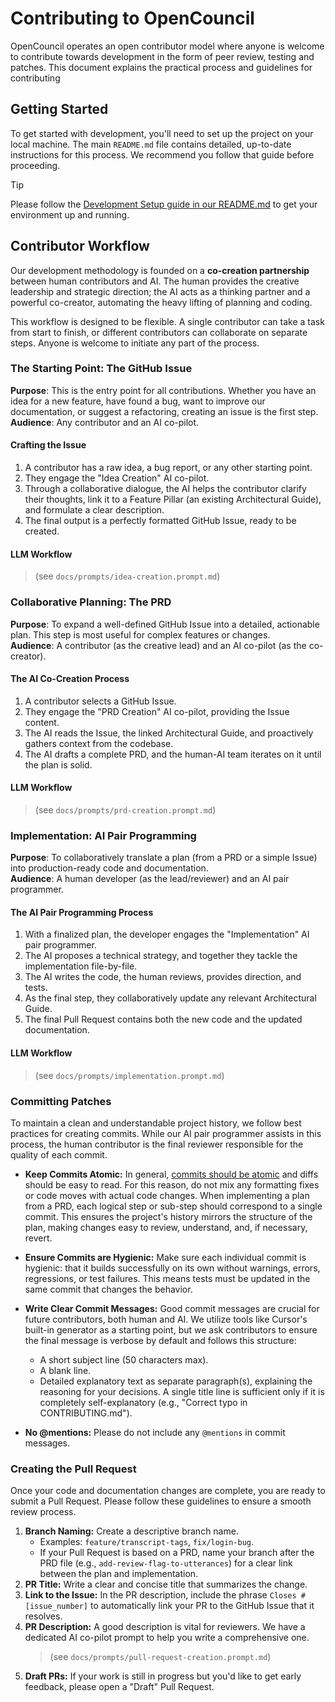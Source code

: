 # Contributing to OpenCouncil

OpenCouncil operates an open contributor model where anyone is welcome to contribute towards development in the form of peer review, testing and patches. This document explains the practical process and guidelines for contributing

## Getting Started

To get started with development, you'll need to set up the project on your local machine. The main `README.md` file contains detailed, up-to-date instructions for this process. We recommend you follow that guide before proceeding.

> [!TIP]
> Please follow the [Development Setup guide in our README.md](./README.md#development-setup) to get your environment up and running.

## Contributor Workflow

Our development methodology is founded on a **co-creation partnership** between human contributors and AI. The human provides the creative leadership and strategic direction; the AI acts as a thinking partner and a powerful co-creator, automating the heavy lifting of planning and coding.

This workflow is designed to be flexible. A single contributor can take a task from start to finish, or different contributors can collaborate on separate steps. Anyone is welcome to initiate any part of the process.

### The Starting Point: The GitHub Issue

**Purpose**: This is the entry point for all contributions. Whether you have an idea for a new feature, have found a bug, want to improve our documentation, or suggest a refactoring, creating an issue is the first step.  
**Audience**: Any contributor and an AI co-pilot.

#### Crafting the Issue
1.  A contributor has a raw idea, a bug report, or any other starting point.
2.  They engage the "Idea Creation" AI co-pilot.
3.  Through a collaborative dialogue, the AI helps the contributor clarify their thoughts, link it to a Feature Pillar (an existing Architectural Guide), and formulate a clear description.
4.  The final output is a perfectly formatted GitHub Issue, ready to be created.

#### LLM Workflow
> (see `docs/prompts/idea-creation.prompt.md`)

### Collaborative Planning: The PRD

**Purpose**: To expand a well-defined GitHub Issue into a detailed, actionable plan. This step is most useful for complex features or changes.  
**Audience**: A contributor (as the creative lead) and an AI co-pilot (as the co-creator).

#### The AI Co-Creation Process
1.  A contributor selects a GitHub Issue.
2.  They engage the "PRD Creation" AI co-pilot, providing the Issue content.
3.  The AI reads the Issue, the linked Architectural Guide, and proactively gathers context from the codebase.
4.  The AI drafts a complete PRD, and the human-AI team iterates on it until the plan is solid.

#### LLM Workflow
> (see `docs/prompts/prd-creation.prompt.md`)

### Implementation: AI Pair Programming

**Purpose**: To collaboratively translate a plan (from a PRD or a simple Issue) into production-ready code and documentation.  
**Audience**: A human developer (as the lead/reviewer) and an AI pair programmer.

#### The AI Pair Programming Process
1.  With a finalized plan, the developer engages the "Implementation" AI pair programmer.
2.  The AI proposes a technical strategy, and together they tackle the implementation file-by-file.
3.  The AI writes the code, the human reviews, provides direction, and tests.
4.  As the final step, they collaboratively update any relevant Architectural Guide.
5.  The final Pull Request contains both the new code and the updated documentation.

#### LLM Workflow
> (see `docs/prompts/implementation.prompt.md`)

### Committing Patches

To maintain a clean and understandable project history, we follow best practices for creating commits. While our AI pair programmer assists in this process, the human contributor is the final reviewer responsible for the quality of each commit.

-   **Keep Commits Atomic:** In general, [commits should be atomic](https://en.wikipedia.org/wiki/Atomic_commit#Atomic_commit_convention) and diffs should be easy to read. For this reason, do not mix any formatting fixes or code moves with actual code changes. When implementing a plan from a PRD, each logical step or sub-step should correspond to a single commit. This ensures the project's history mirrors the structure of the plan, making changes easy to review, understand, and, if necessary, revert.

-   **Ensure Commits are Hygienic:** Make sure each individual commit is hygienic: that it builds successfully on its own without warnings, errors, regressions, or test failures. This means tests must be updated in the same commit that changes the behavior.

-   **Write Clear Commit Messages:** Good commit messages are crucial for future contributors, both human and AI. We utilize tools like Cursor's built-in generator as a starting point, but we ask contributors to ensure the final message is verbose by default and follows this structure:
    -   A short subject line (50 characters max).
    -   A blank line.
    -   Detailed explanatory text as separate paragraph(s), explaining the reasoning for your decisions. A single title line is sufficient only if it is completely self-explanatory (e.g., "Correct typo in CONTRIBUTING.md").

-   **No @mentions:** Please do not include any `@mentions` in commit messages.

### Creating the Pull Request

Once your code and documentation changes are complete, you are ready to submit a Pull Request. Please follow these guidelines to ensure a smooth review process.

1.  **Branch Naming:** Create a descriptive branch name.
    -   Examples: `feature/transcript-tags`, `fix/login-bug`.
    -   If your Pull Request is based on a PRD, name your branch after the PRD file (e.g., `add-review-flag-to-utterances`) for a clear link between the plan and implementation.
2.  **PR Title:** Write a clear and concise title that summarizes the change.
3.  **Link to the Issue:** In the PR description, include the phrase `Closes #[issue_number]` to automatically link your PR to the GitHub Issue that it resolves.
4.  **PR Description:** A good description is vital for reviewers. We have a dedicated AI co-pilot prompt to help you write a comprehensive one.
    > (see `docs/prompts/pull-request-creation.prompt.md`)
5.  **Draft PRs:** If your work is still in progress but you'd like to get early feedback, please open a "Draft" Pull Request.
